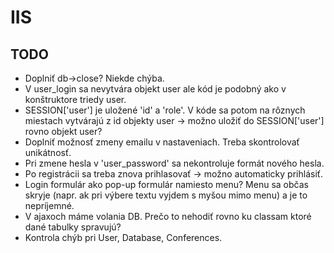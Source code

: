 # IIS

## TODO
- Doplniť db->close? Niekde chýba.
- V user_login sa nevytvára objekt user ale kód je podobný ako v konštruktore triedy user.
- SESSION['user'] je uložené 'id' a 'role'. V kóde sa potom na rôznych miestach vytvárajú z id objekty user -> možno uložiť do SESSION['user'] rovno objekt user?
- Doplniť možnosť zmeny emailu v nastaveniach. Treba skontrolovať unikátnosť.
- Pri zmene hesla v 'user_password' sa nekontroluje formát nového hesla.
- Po registrácii sa treba znova prihlasovať -> možno automaticky prihlásiť.
- Login formulár ako pop-up formulár namiesto menu? Menu sa občas skryje (napr. ak pri výbere textu vyjdem s myšou mimo menu) a je to nepríjemné.
- V ajaxoch máme volania DB. Prečo to nehodiť rovno ku classam ktoré dané tabulky spravujú?
- Kontrola chýb pri User, Database, Conferences.
